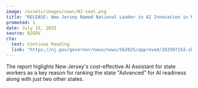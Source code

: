 ```yaml
---
image: /assets/images/news/NJ-seal.png
title: "RELEASE: New Jersey Named National Leader in AI Innovation in New Report"
promoted: 1
date: July 15, 2025
source: NJGOV
cta:
  text: Continue Reading
  link: "https://nj.gov/governor/news/news/562025/approved/20250715d.shtml"
---
```

The report higlights New Jersey's cost-effective AI Assistant for state workers as a key reason for ranking the state "Advanced" for AI readiness along with just two other states.
